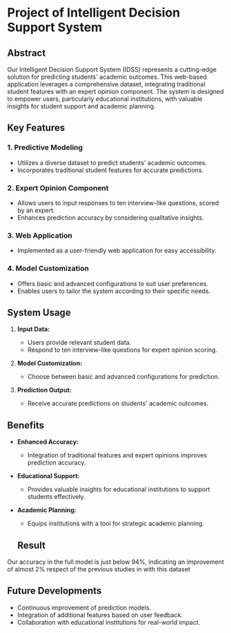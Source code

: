 # Project of Intelligent Decision Support System

## Abstract

Our Intelligent Decision Support System (IDSS) represents a cutting-edge solution for predicting students' academic outcomes. This web-based application leverages a comprehensive dataset, integrating traditional student features with an expert opinion component. The system is designed to empower users, particularly educational institutions, with valuable insights for student support and academic planning.

## Key Features

### 1. Predictive Modeling
- Utilizes a diverse dataset to predict students' academic outcomes.
- Incorporates traditional student features for accurate predictions.

### 2. Expert Opinion Component
- Allows users to input responses to ten interview-like questions, scored by an expert.
- Enhances prediction accuracy by considering qualitative insights.

### 3. Web Application
- Implemented as a user-friendly web application for easy accessibility.

### 4. Model Customization
- Offers basic and advanced configurations to suit user preferences.
- Enables users to tailor the system according to their specific needs.

## System Usage

1. **Input Data:**
   - Users provide relevant student data.
   - Respond to ten interview-like questions for expert opinion scoring.

2. **Model Customization:**
   - Choose between basic and advanced configurations for prediction.

3. **Prediction Output:**
   - Receive accurate predictions on students' academic outcomes.

## Benefits

- **Enhanced Accuracy:**
  - Integration of traditional features and expert opinions improves prediction accuracy.

- **Educational Support:**
  - Provides valuable insights for educational institutions to support students effectively.

- **Academic Planning:**
  - Equips institutions with a tool for strategic academic planning.
 
  ## Result
 Our accuracy in the full model is just below 94%, indicating an improvement of almost 2% respect of the previous studies in with this dataset

## Future Developments

- Continuous improvement of prediction models.
- Integration of additional features based on user feedback.
- Collaboration with educational institutions for real-world impact.

